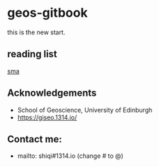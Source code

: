 # geos-gitbook
this is the new start.
## reading list

[sma](https://eu01.alma.exlibrisgroup.com/leganto/public/44UOE_INST/lists/37584719160002466?auth=SAML)

## Acknowledgements
- School of Geoscience, University of Edinburgh
- https://giseo.1314.io/
## Contact me:
- mailto: shiqi#1314.io (change # to @)